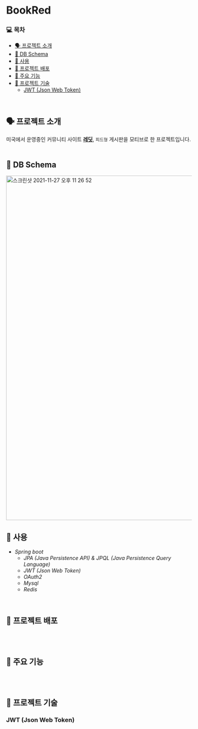 # BookRed   

### 💻  목차
* [🗣 프로젝트 소개](#-프로젝트-소개)
* [💾 DB Schema](#-DB-Schema)
* [🏫 사용 ](#-사용-)
* [📀 프로젝트 배포](#-프로젝트-배포)
* [🤖 주요 기능](#-주요-기능)
* [📄 프로젝트 기술](#-프로젝트-기술)
  - [JWT (Json Web Token)](#jwt-json-web-token)
</br>

## 🗣 프로젝트 소개   
미국에서 운영중인 커뮤니티 사이트 [__레딧__](www.reddit.com, "Go Reddit"), `피드형` 게시판을 모티브로 한 프로젝트입니다.
</br>
</br>

## 💾 DB Schema
<img width="933" alt="스크린샷 2021-11-27 오후 11 26 52" src="https://user-images.githubusercontent.com/20573091/143685551-52ec5b91-19fa-4752-8d61-e5234b1fb89a.png">

## 🏫 사용 
- *Spring boot*
  - *JPA (Java Persistence API) & JPQL (Java Persistence Query Language)*
  - *JWT (Json Web Token)*
  - *OAuth2*
  - *Mysql*
  - *Redis*

</br>

## 📀 프로젝트 배포       

</br>
</br>

## 🤖 주요 기능

</br>
</br>

## 📄 프로젝트 기술

### JWT (Json Web Token)
